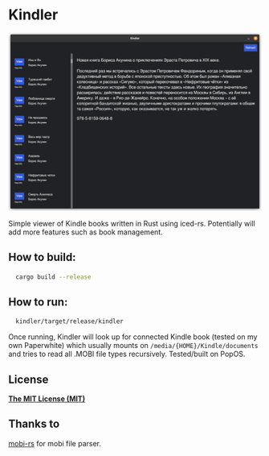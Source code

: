 # Kindler
![Screenshot](https://github.com/nickshulhin/kindler/blob/master/screenshots/0.1_home.png)

Simple viewer of Kindle books written in Rust using iced-rs. Potentially will add more features such as book management.

## How to build:
```bash
  cargo build --release
```
## How to run:
```bash
  kindler/target/release/kindler
```
Once running, Kindler will look up for connected Kindle book (tested on my own Paperwhite) which usually mounts on `/media/{HOME}/Kindle/documents` and tries to read all .MOBI file types recursively. Tested/built on PopOS.
## License
[**The MIT License (MIT)**](https://github.com/nickshulhin/kindler/blob/master/LICENSE)
## Thanks to
[mobi-rs](https://github.com/vv9k/mobi-rs) for mobi file parser.